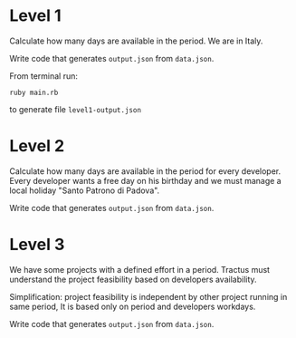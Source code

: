 # Level 1

Calculate how many days are available in the period. We are in Italy.

Write code that generates `output.json` from `data.json`.

From terminal run: 
```
ruby main.rb
```
 to generate file `level1-output.json`


# Level 2

Calculate how many days are available in the period for every developer.
Every developer wants a free day on his birthday and we must manage a local holiday "Santo Patrono di Padova".

Write code that generates `output.json` from `data.json`.


# Level 3

We have some projects with a defined effort in a period.
Tractus must understand the project feasibility based on developers availability.

Simplification: project feasibility is independent by other project running in same period, It is based only on period and developers workdays.

Write code that generates `output.json` from `data.json`.



